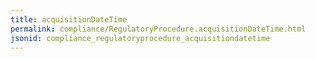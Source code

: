 ```yaml
---
title: acquisitionDateTime
permalink: compliance/RegulatoryProcedure.acquisitionDateTime.html
jsonid: compliance_regulatoryprocedure_acquisitiondatetime
---
```

